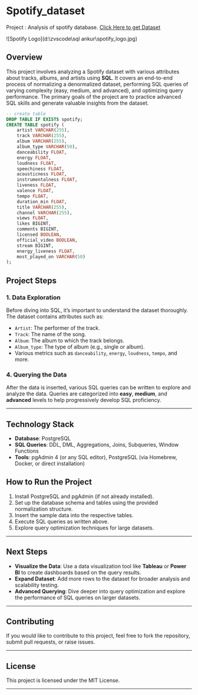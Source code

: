# Spotify_dataset

Project : Analysis of spotify database.
[Click Here to get Dataset](https://www.kaggle.com/datasets/sanjanchaudhari/spotify-dataset)

![Spotify Logo](d:\zvscode\sql ankur\spotify_logo.jpg)

## Overview

This project involves analyzing a Spotify dataset with various attributes about tracks, albums, and artists using **SQL**. It covers an end-to-end process of normalizing a denormalized dataset, performing SQL queries of varying complexity (easy, medium, and advanced), and optimizing query performance. The primary goals of the project are to practice advanced SQL skills and generate valuable insights from the dataset.

```sql
-- create table
DROP TABLE IF EXISTS spotify;
CREATE TABLE spotify (
    artist VARCHAR(255),
    track VARCHAR(255),
    album VARCHAR(255),
    album_type VARCHAR(50),
    danceability FLOAT,
    energy FLOAT,
    loudness FLOAT,
    speechiness FLOAT,
    acousticness FLOAT,
    instrumentalness FLOAT,
    liveness FLOAT,
    valence FLOAT,
    tempo FLOAT,
    duration_min FLOAT,
    title VARCHAR(255),
    channel VARCHAR(255),
    views FLOAT,
    likes BIGINT,
    comments BIGINT,
    licensed BOOLEAN,
    official_video BOOLEAN,
    stream BIGINT,
    energy_liveness FLOAT,
    most_played_on VARCHAR(50)
);
```

## Project Steps

### 1. Data Exploration

Before diving into SQL, it’s important to understand the dataset thoroughly. The dataset contains attributes such as:

- `Artist`: The performer of the track.
- `Track`: The name of the song.
- `Album`: The album to which the track belongs.
- `Album_type`: The type of album (e.g., single or album).
- Various metrics such as `danceability`, `energy`, `loudness`, `tempo`, and more.

### 4. Querying the Data

After the data is inserted, various SQL queries can be written to explore and analyze the data. Queries are categorized into **easy**, **medium**, and **advanced** levels to help progressively develop SQL proficiency.

---

## Technology Stack

- **Database**: PostgreSQL
- **SQL Queries**: DDL, DML, Aggregations, Joins, Subqueries, Window Functions
- **Tools**: pgAdmin 4 (or any SQL editor), PostgreSQL (via Homebrew, Docker, or direct installation)

## How to Run the Project

1. Install PostgreSQL and pgAdmin (if not already installed).
2. Set up the database schema and tables using the provided normalization structure.
3. Insert the sample data into the respective tables.
4. Execute SQL queries as written above.
5. Explore query optimization techniques for large datasets.

---

## Next Steps

- **Visualize the Data**: Use a data visualization tool like **Tableau** or **Power BI** to create dashboards based on the query results.
- **Expand Dataset**: Add more rows to the dataset for broader analysis and scalability testing.
- **Advanced Querying**: Dive deeper into query optimization and explore the performance of SQL queries on larger datasets.

---

## Contributing

If you would like to contribute to this project, feel free to fork the repository, submit pull requests, or raise issues.

---

## License

This project is licensed under the MIT License.

---
